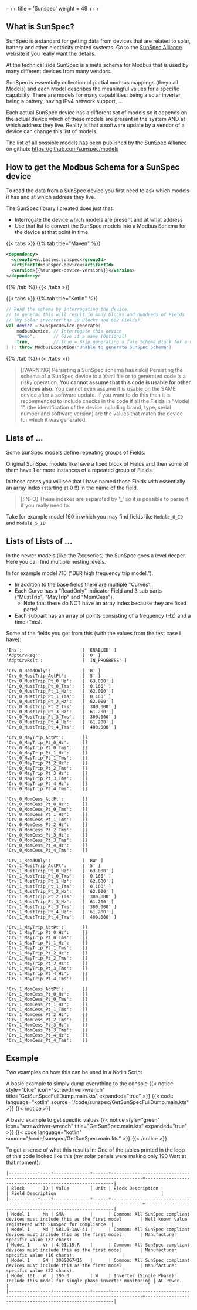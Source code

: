 +++
title = 'Sunspec'
weight = 49
+++

## What is SunSpec?
SunSpec is a standard for getting data from devices that are related to solar, battery and other electricity related systems. Go to the [SunSpec Alliance](https://sunspec.org/) website if you really want the details.

At the technical side SunSpec is a meta schema for Modbus that is used by many different devices from many vendors.

SunSpec is essentially collection of partial modbus mappings (they call Models) and each Model describes the meaningful values for a specific capability.
There are models for many capabilities: being a solar inverter, being a battery, having IPv4 network support, ...

Each actual SunSpec device has a different set of models so it depends on the actual device which of these models are present in the system AND at which address they live. Reality is that a software update by a vendor of a device can change this list of models.

The list of all possible models has been published by the [SunSpec Alliance](https://sunspec.org/) on github: https://github.com/sunspec/models

## How to get the Modbus Schema for a SunSpec device
To read the data from a SunSpec device you first need to ask which models it has and at which address they live.

The SunSpec library I created does just that: 
- Interrogate the device which models are present and at what address 
- Use that list to convert the SunSpec models into a Modbus Schema for the device at that point in time.

{{< tabs >}}
{{% tab title="Maven" %}}
```xml
<dependency>
  <groupId>nl.basjes.sunspec</groupId>
  <artifactId>sunspec-device</artifactId>
  <version>{{%sunspec-device-version%}}</version>
</dependency>
```
{{% /tab %}}
{{< /tabs >}}

{{< tabs >}}
{{% tab title="Kotlin" %}}
```kotlin
// Read the schema by interrogating the device.
// In general this will result in many blocks and hundreds of Fields
// (My Solar inverter has 19 Blocks and 602 Fields).
val device = SunspecDevice.generate(
    modbusDevice, // Interrogate this device
    "Demo",       // Give it a name (Optional)
    true,         // true = Skip generating a fake Schema Block for a unknown models
) ?: throw ModbusException("Unable to generate SunSpec Schema")
```
{{% /tab %}}
{{< /tabs >}}

> [!WARNING] Persisting a SunSpec schema has risks!
> Persisting the schema of a SunSpec device to a Yaml file or to generated code is a risky operation.
> **You cannot assume that this code is usable for other devices also.** You cannot even assume it is usable on the SAME device after a software update.
> If you want to do this then it is recommended to include checks in the code if all the Fields in "Model 1" (the identification of the device including brand, type, serial number and software version) are the values that match the device for which it was generated.

## Lists of ...

Some SunSpec models define repeating groups of Fields.

Original SunSpec models like have a fixed block of Fields and then some of them have 1 or more instances of a repeated group of Fields.

In those cases you will see that I have named those Fields with essentially an array index (starting at 0 !!) in the name of the field. 

> [!INFO]
> These indexes are separated by '_' so it is possible to parse it if you really need to.

Take for example model 160 in which you may find fields like  `Module_0_ID` and `Module_5_ID`

## Lists of Lists of ...

In the newer models (like the 7xx series) the SunSpec goes a level deeper. Here you can find multiple nesting levels.

In for example model 710 ("DER high frequency trip model.").
- In addition to the base fields there are multiple "Curves".
- Each Curve has a "ReadOnly" indicator Field and 3 sub parts ("MustTrip", "MayTrip" and "MomCess"). 
  - Note that these do NOT have an array index because they are fixed parts!
- Each subpart has an array of points consisting of a frequency (Hz) and a time (Tms).

Some of the fields you get from this (with the values from the test case I have):

    'Ena':                       [ 'ENABLED' ]
    'AdptCrvReq':                [ '0' ]
    'AdptCrvRslt':               [ 'IN_PROGRESS' ]
    
    'Crv_0_ReadOnly':            [ 'R' ]
    'Crv_0_MustTrip_ActPt':      [ '5' ]
    'Crv_0_MustTrip_Pt_0_Hz':    [ '63.000' ]
    'Crv_0_MustTrip_Pt_0_Tms':   [ '0.160' ]
    'Crv_0_MustTrip_Pt_1_Hz':    [ '62.000' ]
    'Crv_0_MustTrip_Pt_1_Tms':   [ '0.160' ]
    'Crv_0_MustTrip_Pt_2_Hz':    [ '62.000' ]
    'Crv_0_MustTrip_Pt_2_Tms':   [ '300.000' ]
    'Crv_0_MustTrip_Pt_3_Hz':    [ '61.200' ]
    'Crv_0_MustTrip_Pt_3_Tms':   [ '300.000' ]
    'Crv_0_MustTrip_Pt_4_Hz':    [ '61.200' ]
    'Crv_0_MustTrip_Pt_4_Tms':   [ '400.000' ]
    
    'Crv_0_MayTrip_ActPt':       []
    'Crv_0_MayTrip_Pt_0_Hz':     []
    'Crv_0_MayTrip_Pt_0_Tms':    []
    'Crv_0_MayTrip_Pt_1_Hz':     []
    'Crv_0_MayTrip_Pt_1_Tms':    []
    'Crv_0_MayTrip_Pt_2_Hz':     []
    'Crv_0_MayTrip_Pt_2_Tms':    []
    'Crv_0_MayTrip_Pt_3_Hz':     []
    'Crv_0_MayTrip_Pt_3_Tms':    []
    'Crv_0_MayTrip_Pt_4_Hz':     []
    'Crv_0_MayTrip_Pt_4_Tms':    []
    
    'Crv_0_MomCess_ActPt':       []
    'Crv_0_MomCess_Pt_0_Hz':     []
    'Crv_0_MomCess_Pt_0_Tms':    []
    'Crv_0_MomCess_Pt_1_Hz':     []
    'Crv_0_MomCess_Pt_1_Tms':    []
    'Crv_0_MomCess_Pt_2_Hz':     []
    'Crv_0_MomCess_Pt_2_Tms':    []
    'Crv_0_MomCess_Pt_3_Hz':     []
    'Crv_0_MomCess_Pt_3_Tms':    []
    'Crv_0_MomCess_Pt_4_Hz':     []
    'Crv_0_MomCess_Pt_4_Tms':    []
    
    'Crv_1_ReadOnly':            [ 'RW' ]
    'Crv_1_MustTrip_ActPt':      [ '5' ]
    'Crv_1_MustTrip_Pt_0_Hz':    [ '63.000' ]
    'Crv_1_MustTrip_Pt_0_Tms':   [ '0.160' ]
    'Crv_1_MustTrip_Pt_1_Hz':    [ '62.000' ]
    'Crv_1_MustTrip_Pt_1_Tms':   [ '0.160' ]
    'Crv_1_MustTrip_Pt_2_Hz':    [ '62.000' ]
    'Crv_1_MustTrip_Pt_2_Tms':   [ '300.000' ]
    'Crv_1_MustTrip_Pt_3_Hz':    [ '61.200' ]
    'Crv_1_MustTrip_Pt_3_Tms':   [ '300.000' ]
    'Crv_1_MustTrip_Pt_4_Hz':    [ '61.200' ]
    'Crv_1_MustTrip_Pt_4_Tms':   [ '400.000' ]
    
    'Crv_1_MayTrip_ActPt':       []
    'Crv_1_MayTrip_Pt_0_Hz':     []
    'Crv_1_MayTrip_Pt_0_Tms':    []
    'Crv_1_MayTrip_Pt_1_Hz':     []
    'Crv_1_MayTrip_Pt_1_Tms':    []
    'Crv_1_MayTrip_Pt_2_Hz':     []
    'Crv_1_MayTrip_Pt_2_Tms':    []
    'Crv_1_MayTrip_Pt_3_Hz':     []
    'Crv_1_MayTrip_Pt_3_Tms':    []
    'Crv_1_MayTrip_Pt_4_Hz':     []
    'Crv_1_MayTrip_Pt_4_Tms':    []
    
    'Crv_1_MomCess_ActPt':       []
    'Crv_1_MomCess_Pt_0_Hz':     []
    'Crv_1_MomCess_Pt_0_Tms':    []
    'Crv_1_MomCess_Pt_1_Hz':     []
    'Crv_1_MomCess_Pt_1_Tms':    []
    'Crv_1_MomCess_Pt_2_Hz':     []
    'Crv_1_MomCess_Pt_2_Tms':    []
    'Crv_1_MomCess_Pt_3_Hz':     []
    'Crv_1_MomCess_Pt_3_Tms':    []
    'Crv_1_MomCess_Pt_4_Hz':     []
    'Crv_1_MomCess_Pt_4_Tms':    []


## Example
Two examples on how this can be used in a Kotlin Script 

A basic example to simply dump everything to the console
{{< notice style="blue" icon="screwdriver-wrench" title="GetSunSpecFullDump.main.kts" expanded="true" >}}
{{< code language="kotlin" source="/code/sunspec/GetSunSpecFullDump.main.kts" >}}
{{< /notice >}}

A basic example to get specific values
{{< notice style="green" icon="screwdriver-wrench" title="GetSunSpec.main.kts" expanded="true" >}}
{{< code language="kotlin" source="/code/sunspec/GetSunSpec.main.kts" >}}
{{< /notice >}}

To get a sense of what this results in: One of the tables printed in the loop of this code looked like this (my solar panels were making only 190 Watt at that moment):
```
|-----------+----+--------------+------+----------------------------------------------------------------------------------+----------------------------------------------------------|
| Block     | ID | Value        | Unit | Block Description                                                                | Field Description                                        |
|-----------+----+--------------+------+----------------------------------------------------------------------------------+----------------------------------------------------------|
| Model 1   | Mn | SMA          |      | Common: All SunSpec compliant devices must include this as the first model       | Well known value registered with SunSpec for compliance. |
| Model 1   | Md | SB3.6-1AV-41 |      | Common: All SunSpec compliant devices must include this as the first model       | Manufacturer specific value (32 chars).                  |
| Model 1   | Vr | 4.01.15.R    |      | Common: All SunSpec compliant devices must include this as the first model       | Manufacturer specific value (16 chars).                  |
| Model 1   | SN | 3005067415   |      | Common: All SunSpec compliant devices must include this as the first model       | Manufacturer specific value (32 chars).                  |
| Model 101 | W  | 190.0        | W    | Inverter (Single Phase): Include this model for single phase inverter monitoring | AC Power.                                                |
|-----------+----+--------------+------+----------------------------------------------------------------------------------+----------------------------------------------------------|
```
